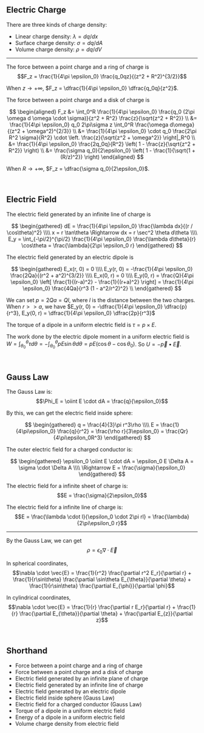 
## Electric Charge
There are three kinds of charge density:
- Linear charge density: $\lambda = dq/dx$
- Surface charge density: $\sigma = dq/dA$
- Volume charge density: $\rho = dq/dV$

---

The force between a point charge and a ring of charge is $$F_z = \frac{1}{4\pi \epsilon_0} \frac{q_0qz}{(z^2 + R^2)^{3/2}}$$

When $z \rightarrow +\infty$, $F_z = \dfrac{1}{4\pi \epsilon_0} \dfrac{q_0q}{z^2}$.

The force between a point charge and a disk of charge is

$$
\begin{aligned}
  F_z &= \int_0^R \frac{1}{4\pi \epsilon_0} \frac{q_0 (2\pi \omega d \omega \cdot \sigma)}{z^2 + R^2} \frac{z}{\sqrt{z^2 + R^2}} \\
  &= \frac{1}{4\pi \epsilon_0} q_0 2\pi\sigma z \int_0^R \frac{\omega d\omega}{(z^2 + \omega^2)^{2/3}} \\
  &= \frac{1}{4\pi \epsilon_0} \cdot q_0 \frac{2\pi R^2 \sigma}{R^2} \cdot \left. \frac{z}{\sqrt{z^2 + \omega^2}} \right|_R^0 \\
  &= \frac{1}{4\pi \epsilon_0} \frac{2q_0q}{R^2} \left( 1 - \frac{z}{\sqrt{z^2 + R^2}} \right) \\
  &= \frac{\sigma q_0}{2\epsilon_0} \left( 1 - \frac{1}{\sqrt{1 + (R/z)^2}} \right)
\end{aligned}
$$

When $R \rightarrow +\infty$, $F_z = \dfrac{\sigma q_0}{2\epsilon_0}$.







<br>

## Electric Field
The electric field generated by an infinite line of charge is

$$
\begin{gathered}
  dE = \frac{1}{4\pi \epsilon_0} \frac{\lambda dx}{(r / \cos\theta)^2} \\\\
  x = r \tan\theta \Rightarrow dx = r \sec^2 \theta d\theta \\\\
  E_y = \int_{-\pi/2}^{\pi/2} \frac{1}{4\pi \epsilon_0} \frac{\lambda d\theta}{r} \cos\theta = \frac{\lambda}{2\pi \epsilon_0 r}
\end{gathered}
$$

The electric field generated by an electric dipole is

$$
\begin{gathered}
  E_x(r, 0) = 0 \\\\
  E_y(r, 0) = -\frac{1}{4\pi \epsilon_0} \frac{2Qa}{(r^2 + a^2)^{3/2}} \\\\
  E_x(0, r) = 0 \\\\
  E_y(0, r) = \frac{Q}{4\pi \epsilon_0} \left[ \frac{1}{(r-a)^2} - \frac{1}{(r+a)^2} \right] = \frac{1}{4\pi \epsilon_0} \frac{4Qa}{r^3 (1 - a^2/r^2)^2} \\
\end{gathered}
$$

We can set $p = 2Qa = Ql$, where $l$ is the distance between the two charges.
When $r >> a$, we have $E_y(r, 0) = -\dfrac{1}{4\pi \epsilon_0} \dfrac{p}{r^3}, E_y(0, r) = \dfrac{1}{4\pi \epsilon_0} \dfrac{2p}{r^3}$

The torque of a dipole in a uniform electric field is $\tau = p \times E$.

The work done by the electric dipole moment in a uniform electric field is $W = \int_{\theta_0}^{\theta} \tau d\theta = -\int_{\theta_0}^{\theta} pE\sin\theta d\theta = pE(\cos\theta - \cos\theta_0)$. So $U = - \vec{p} \bullet \vec{E}$.






<br>

## Gauss Law
The Gauss Law is: $$\Phi_E = \oiint E \cdot dA = \frac{q}{\epsilon_0}$$

By this, we can get the electric field inside sphere:

$$
\begin{gathered}
  q = \frac{4}{3}\pi r^3\rho \\\\
  E = \frac{1}{4\pi\epsilon_0} \frac{q}{r^2} = \frac{\rho r}{3\epsilon_0} = \frac{Qr}{4\pi\epsilon_0R^3}
\end{gathered}
$$

The outer electric field for a charged conductor is:

$$
\begin{gathered}
  \epsilon_0 \oiint E \cdot dA = \epsilon_0 E \Delta A = \sigma \cdot \Delta A \\\\
  \Rightarrow E = \frac{\sigma}{\epsilon_0}
\end{gathered}
$$

The electric field for a infinite sheet of charge is: $$E = \frac{\sigma}{2\epsilon_0}$$

The electric field for a infinite line of charge is: $$E = \frac{\lambda \cdot l}{\epsilon_0 \cdot 2\pi rl} = \frac{\lambda}{2\pi\epsilon_0 r}$$

---

By the Gauss Law, we can get $$\rho = \epsilon_0 \nabla \cdot \vec{E}$$

In spherical coordinates, $$\nabla \cdot \vec{E} = \frac{1}{r^2} \frac{\partial r^2 E_r}{\partial r} + \frac{1}{r\sin\theta} \frac{\partial \sin\theta E_{\theta}}{\partial \theta} + \frac{1}{r\sin\theta} \frac{\partial E_{\phi}}{\partial \phi}$$

In cylindrical coordinates, $$\nabla \cdot \vec{E} = \frac{1}{r} \frac{\partial r E_r}{\partial r} + \frac{1}{r} \frac{\partial E_{\theta}}{\partial \theta} + \frac{\partial E_{z}}{\partial z}$$








<br>

## Shorthand
- Force between a point charge and a ring of charge
- Force between a point charge and a disk of charge
- Electric field generated by an infinite plane of charge
- Electric field generated by an infinite line of charge
- Electric field generated by an electric dipole
- Electric field inside sphere (Gauss Law)
- Electric field for a charged conductor (Gauss Law)
- Torque of a dipole in a uniform electric field
- Energy of a dipole in a uniform electric field
- Volume charge density from electric field


